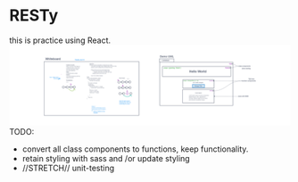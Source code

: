 # RESTy

this is practice using React.
![uml](../assets/class-26-401d51.png)
TODO:

- convert all class components to functions, keep functionality.
- retain styling with sass and /or update styling
- //STRETCH// unit-testing
